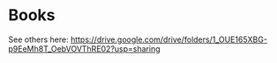 # Books
See others here: https://drive.google.com/drive/folders/1_OUE165XBG-p9EeMh8T_OebVOVThRE02?usp=sharing
